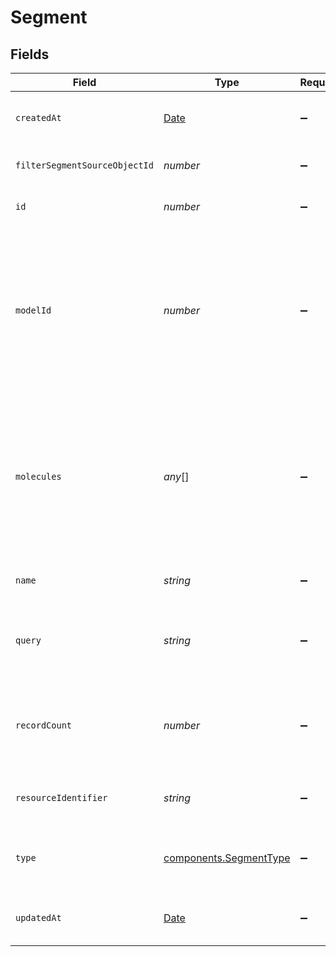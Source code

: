 # Segment


## Fields

| Field                                                                                                                                            | Type                                                                                                                                             | Required                                                                                                                                         | Description                                                                                                                                      | Example                                                                                                                                          |
| ------------------------------------------------------------------------------------------------------------------------------------------------ | ------------------------------------------------------------------------------------------------------------------------------------------------ | ------------------------------------------------------------------------------------------------------------------------------------------------ | ------------------------------------------------------------------------------------------------------------------------------------------------ | ------------------------------------------------------------------------------------------------------------------------------------------------ |
| `createdAt`                                                                                                                                      | [Date](https://developer.mozilla.org/en-US/docs/Web/JavaScript/Reference/Global_Objects/Date)                                                    | :heavy_minus_sign:                                                                                                                               | When this segment was created.                                                                                                                   | 2021-10-20T02:43:07.120Z                                                                                                                         |
| `filterSegmentSourceObjectId`                                                                                                                    | *number*                                                                                                                                         | :heavy_minus_sign:                                                                                                                               | The source object id for this model.                                                                                                             | 32                                                                                                                                               |
| `id`                                                                                                                                             | *number*                                                                                                                                         | :heavy_minus_sign:                                                                                                                               | The id of this segment.                                                                                                                          | 18                                                                                                                                               |
| `modelId`                                                                                                                                        | *number*                                                                                                                                         | :heavy_minus_sign:                                                                                                                               | The id of the model that this filter segment is related to (either directly from legacy segments or indirectly via the entity)                   | 9                                                                                                                                                |
| `molecules`                                                                                                                                      | *any*[]                                                                                                                                          | :heavy_minus_sign:                                                                                                                               | A list of Atomic Molecules, Related Segment Molecules, Relationship Molecules, Molecule Groups and at most one Operation Molecule.               |                                                                                                                                                  |
| `name`                                                                                                                                           | *string*                                                                                                                                         | :heavy_minus_sign:                                                                                                                               | The name of this segment.                                                                                                                        | priority accounts                                                                                                                                |
| `query`                                                                                                                                          | *string*                                                                                                                                         | :heavy_minus_sign:                                                                                                                               | The SQL query associated with this segment.                                                                                                      | SELECT * FROM (<br/>  SELECT 1 AS id, 'Planet Express'::text AS company_name<br/>) AS census_1d19740e93f711b22efaea201fcf3f8f<br/>WHERE ("id" IS NOT NULL )<br/> |
| `recordCount`                                                                                                                                    | *number*                                                                                                                                         | :heavy_minus_sign:                                                                                                                               | The cached size of the segment at that particular moment in time.                                                                                | 12540                                                                                                                                            |
| `resourceIdentifier`                                                                                                                             | *string*                                                                                                                                         | :heavy_minus_sign:                                                                                                                               | The unique identifier for this filter segment.                                                                                                   | segment:priority-accounts                                                                                                                        |
| `type`                                                                                                                                           | [components.SegmentType](../../models/shared/segmenttype.md)                                                                                     | :heavy_minus_sign:                                                                                                                               | The type of this source object, will always be `segment`.                                                                                        | segment                                                                                                                                          |
| `updatedAt`                                                                                                                                      | [Date](https://developer.mozilla.org/en-US/docs/Web/JavaScript/Reference/Global_Objects/Date)                                                    | :heavy_minus_sign:                                                                                                                               | When this segment was last updated.                                                                                                              | 2021-10-20T02:50:35.477Z                                                                                                                         |